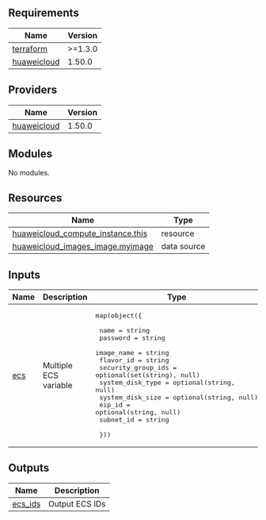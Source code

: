 ## Requirements

| Name | Version |
|------|---------|
| <a name="requirement_terraform"></a> [terraform](#requirement\_terraform) | >=1.3.0 |
| <a name="requirement_huaweicloud"></a> [huaweicloud](#requirement\_huaweicloud) | 1.50.0 |

## Providers

| Name | Version |
|------|---------|
| <a name="provider_huaweicloud"></a> [huaweicloud](#provider\_huaweicloud) | 1.50.0 |

## Modules

No modules.

## Resources

| Name | Type |
|------|------|
| [huaweicloud_compute_instance.this](https://registry.terraform.io/providers/huaweicloud/huaweicloud/1.50.0/docs/resources/compute_instance) | resource |
| [huaweicloud_images_image.myimage](https://registry.terraform.io/providers/huaweicloud/huaweicloud/1.50.0/docs/data-sources/images_image) | data source |

## Inputs

| Name | Description | Type | Default | Required |
|------|-------------|------|---------|:--------:|
| <a name="input_ecs"></a> [ecs](#input\_ecs) | Multiple ECS variable | <pre>map(object({<br><br>    name               = string<br>    password           = string<br>    image_name         = string<br>    flavor_id          = string<br>    security_group_ids = optional(set(string), null)<br>    system_disk_type   = optional(string, null)<br>    system_disk_size   = optional(string, null)<br>    eip_id             = optional(string, null)<br>    subnet_id          = string<br><br>  }))</pre> | n/a | yes |

## Outputs

| Name | Description |
|------|-------------|
| <a name="output_ecs_ids"></a> [ecs\_ids](#output\_ecs\_ids) | Output ECS IDs |
